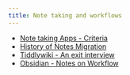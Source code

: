 ```yaml
---
title: Note taking and workflows
---
```


- [Note taking Apps - Criteria](/posts/note_taking_apps_-_criteria)
- [History of Notes Migration](/posts/history_of_notes_migration)
- [Tiddlywiki - An exit interview](/posts/tiddlywiki_-_an_exit_interview)
- [Obsidian - Notes on Workflow](/posts/obsidian_-_notes_on_workflow)
